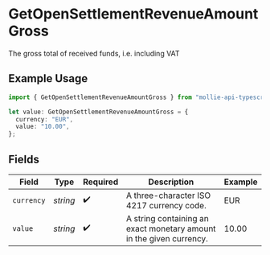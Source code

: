 # GetOpenSettlementRevenueAmountGross

The gross total of received funds, i.e. including VAT

## Example Usage

```typescript
import { GetOpenSettlementRevenueAmountGross } from "mollie-api-typescript/models/operations";

let value: GetOpenSettlementRevenueAmountGross = {
  currency: "EUR",
  value: "10.00",
};
```

## Fields

| Field                                                               | Type                                                                | Required                                                            | Description                                                         | Example                                                             |
| ------------------------------------------------------------------- | ------------------------------------------------------------------- | ------------------------------------------------------------------- | ------------------------------------------------------------------- | ------------------------------------------------------------------- |
| `currency`                                                          | *string*                                                            | :heavy_check_mark:                                                  | A three-character ISO 4217 currency code.                           | EUR                                                                 |
| `value`                                                             | *string*                                                            | :heavy_check_mark:                                                  | A string containing an exact monetary amount in the given currency. | 10.00                                                               |